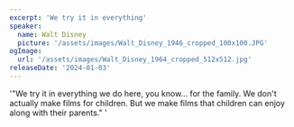 ```yaml
---
excerpt: 'We try it in everything'
speaker:
  name: Walt Disney
  picture: '/assets/images/Walt_Disney_1946_cropped_100x100.JPG'
ogImage:
  url: '/assets/images/Walt_Disney_1964_cropped_512x512.jpg'
releaseDate: '2024-01-03'
---
```


'"We try it in everything we do here, you know... for the family. We don't actually make films for children. But we make films that children can enjoy along with their parents."'
